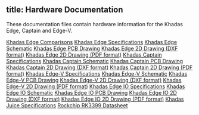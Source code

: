 title: Hardware Documentation
---

These documentation files contain hardware information for the Khadas Edge, Captain and Edge-V.

[Khadas Edge Comparisons](https://dl.khadas.com/Hardware/Edge/Specs/Edge_Comparisons.pdf)
[Khadas Edge Specifications](https://dl.khadas.com/Hardware/Edge/Specs/Edge_Specs.pdf)
[Khadas Edge Schematic](https://dl.khadas.com/Hardware/Edge/Schematic/Edge_V14_Sch.pdf)
[Khadas Edge PCB Drawing](https://dl.khadas.com/Hardware/Edge/Schematic/Edge_V14_Silk.pdf)
[Khadas Edge 2D Drawing (DXF format)](https://dl.khadas.com/Hardware/Edge/DXF/Edge_V14_DXF.7z)
[Khadas Edge 2D Drawing (PDF format)]()
[Khadas Captain Specifications](https://dl.khadas.com/Hardware/Edge/Specs/Captain_Specs.pdf)
[Khadas Captain Schematic](https://dl.khadas.com/Hardware/Edge/Schematic/Captain_V12_Sch.pdf)
[Khadas Captain PCB Drawing](https://dl.khadas.com/Hardware/Edge/Schematic/Captain_V12_Silk.pdf)
[Khadas Captain 2D Drawing (DXF format)](https://dl.khadas.com/Hardware/Edge/DXF/Captain_V12_DXF.7z)
[Khadas Captain 2D Drawing (PDF format)]()
[Khadas Edge-V Specifications](https://dl.khadas.com/Hardware/Edge/Specs/Edge-V_Specs.pdf)
[Khadas Edge-V Schematic](https://dl.khadas.com/Hardware/Edge/Schematic/Edge-V_V13_Sch.pdf)
[Khadas Edge-V PCB Drawing](https://dl.khadas.com/Hardware/Edge/Schematic/Edge-V_V13_Silk.pdf)
[Khadas Edge-V 2D Drawing (DXF format)](https://dl.khadas.com/Hardware/Edge/DXF/Edge-V_V13_DXF.7z)
[Khadas Edge-V 2D Drawing (PDF format)]()
[Khadas Edge IO Specifications]()
[Khadas Edge IO Schematic](https://dl.khadas.com/Hardware/Edge/Schematic/Edge-IO_V13_Sch.pdf)
[Khadas Edge IO PCB Drawing](https://dl.khadas.com/Hardware/Edge/Schematic/Edge-IO_V13_Silk.pdf)
[Khadas Edge IO 2D Drawing (DXF format)]()
[Khadas Edge IO 2D Drawing (PDF format)]()
[Khadas Juice Specifications](https://dl.khadas.com/Hardware/Edge/Specs/Juice_Specs.pdf)
[Rockchip RK3399 Datasheet](https://dl.khadas.com/Hardware/Edge/Datasheet/Rockchip_RK3399TRM_V1.4_Part1-20170408.pdf)
